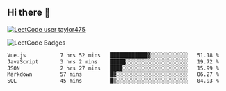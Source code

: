 ## Hi there 👋

[![LeetCode user taylor475](https://img.shields.io/badge/dynamic/json?style=for-the-badge&labelColor=black&color=%23ffa116&label=Solved&query=solvedOverTotal&url=https%3A%2F%2Fleetcode-badge.vercel.app%2Fapi%2Fusers%2Ftaylor475&logo=leetcode&logoColor=yellow)](https://leetcode.com/taylor475/)

<img src="https://leetcode-badge-showcase.vercel.app/api?username=taylor475" alt="LeetCode Badges" />

<!--START_SECTION:waka-->

```txt
Vue.js           7 hrs 52 mins   ████████████▓░░░░░░░░░░░░   51.18 %
JavaScript       3 hrs 2 mins    █████░░░░░░░░░░░░░░░░░░░░   19.72 %
JSON             2 hrs 27 mins   ████░░░░░░░░░░░░░░░░░░░░░   15.99 %
Markdown         57 mins         █▓░░░░░░░░░░░░░░░░░░░░░░░   06.27 %
SQL              45 mins         █▒░░░░░░░░░░░░░░░░░░░░░░░   04.93 %
```

<!--END_SECTION:waka-->

<!--
**taylor475/taylor475** is a _special_ repository because its `README.md` (this file) appears on your GitHub profile.
